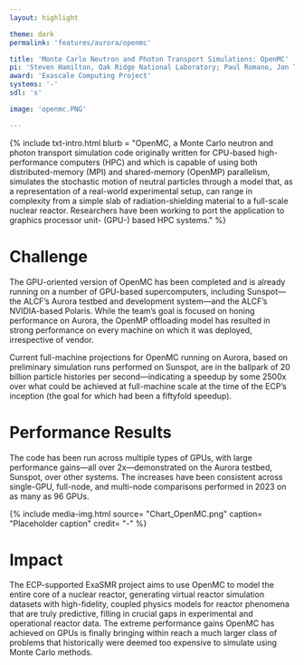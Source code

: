 ```yaml
---
layout: highlight

theme: dark
permalink: 'features/aurora/openmc'

title: 'Monte Carlo Neutron and Photon Transport Simulations: OpenMC'
pi: 'Steven Hamilton, Oak Ridge National Laboratory; Paul Romano, Jon Tramm, Argonne National Laboratory'
award: 'Exascale Computing Project'
systems: '-'
sdl: 's'

image: 'openmc.PNG' 

---
```


{% include txt-intro.html 
    blurb = "OpenMC, a Monte Carlo neutron and photon transport simulation code originally written for CPU-based high-performance computers (HPC) and which is capable of using both distributed-memory (MPI) and shared-memory (OpenMP) parallelism, simulates the stochastic motion of neutral particles through a model that, as a representation of a real-world experimental setup, can range in complexity from a simple slab of radiation-shielding material to a full-scale nuclear reactor. Researchers have been working to port the application to graphics processor unit- (GPU-) based HPC systems."
%}



# Challenge
The GPU-oriented version of OpenMC has been completed and is already running on a number of GPU-based supercomputers, including Sunspot—the ALCF’s Aurora testbed and development system—and the ALCF’s NVIDIA-based Polaris. While the team’s goal is focused on honing performance on Aurora, the OpenMP offloading model has resulted in strong performance on every machine on which it was deployed, irrespective of vendor.

Current full-machine projections for OpenMC running on Aurora, based on preliminary simulation runs performed on Sunspot, are in the ballpark of 20 billion particle histories per second—indicating a speedup by some 2500x over what could be achieved at full-machine scale at the time of the ECP’s inception (the goal for which had been a fiftyfold speedup).




# Performance Results
The code has been run across multiple types of GPUs, with large performance gains—all over 2x—demonstrated on the Aurora testbed, Sunspot, over other systems. The increases have been consistent across single-GPU, full-node, and multi-node comparisons performed in 2023 on as many as 96 GPUs.

{% include media-img.html
   source= "Chart_OpenMC.png"
   caption= "Placeholder caption"
   credit= "-"
%}



# Impact

The ECP-supported ExaSMR project aims to use OpenMC to model the entire core of a nuclear reactor, generating virtual reactor simulation datasets with high-fidelity, coupled physics models for reactor phenomena that are truly predictive, filling in crucial gaps in experimental and operational reactor data. The extreme performance gains OpenMC has achieved on GPUs is finally bringing within reach a much larger class of problems that historically were deemed too expensive to simulate using Monte Carlo methods.


